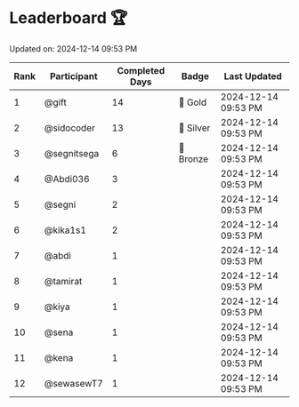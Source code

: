# Leaderboard 🏆

Updated on: 2024-12-14 09:53 PM

| Rank | Participant       | Completed Days | Badge      | Last Updated         |
|------|-------------------|----------------|------------|----------------------|
| 1    | @gift             | 14             | 🏅 Gold     | 2024-12-14 09:53 PM |
| 2    | @sidocoder        | 13             | 🥈 Silver   | 2024-12-14 09:53 PM |
| 3    | @segnitsega       | 6              | 🥉 Bronze   | 2024-12-14 09:53 PM |
| 4    | @Abdi036          | 3              |            | 2024-12-14 09:53 PM |
| 5    | @segni            | 2              |            | 2024-12-14 09:53 PM |
| 6    | @kika1s1          | 2              |            | 2024-12-14 09:53 PM |
| 7    | @abdi             | 1              |            | 2024-12-14 09:53 PM |
| 8    | @tamirat          | 1              |            | 2024-12-14 09:53 PM |
| 9    | @kiya             | 1              |            | 2024-12-14 09:53 PM |
| 10   | @sena             | 1              |            | 2024-12-14 09:53 PM |
| 11   | @kena             | 1              |            | 2024-12-14 09:53 PM |
| 12   | @sewasewT7        | 1              |            | 2024-12-14 09:53 PM |
